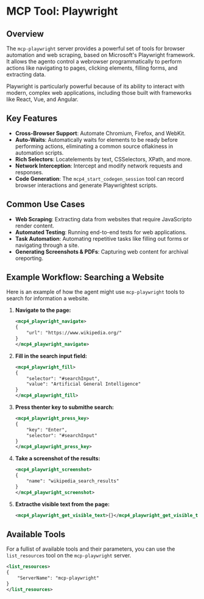 # MCP Tool: Playwright

## Overview
The `mcp-playwright` server provides a powerful set of tools for browser automation and web scraping, based on Microsoft's Playwright framework. It allows the agento control a webrowser programmatically to perform actions like navigating to pages, clicking elements, filling forms, and extracting data.

Playwright is particularly powerful because of its ability to interact with modern, complex web applications, including those built with frameworks like React, Vue, and Angular.

## Key Features
- **Cross-Browser Support**: Automate Chromium, Firefox, and WebKit.
- **Auto-Waits**: Automatically waits for elements to be ready before performing actions, eliminating a common source oflakiness in automation scripts.
- **Rich Selectors**: Locatelements by text, CSSelectors, XPath, and more.
- **Network Interception**: Intercept and modify network requests and responses.
- **Code Generation**: The `mcp4_start_codegen_session` tool can record browser interactions and generate Playwrightest scripts.

## Common Use Cases
- **Web Scraping**: Extracting data from websites that require JavaScripto render content.
- **Automated Testing**: Running end-to-end tests for web applications.
- **Task Automation**: Automating repetitive tasks like filling out forms or navigating through a site.
- **Generating Screenshots & PDFs**: Capturing web content for archival oreporting.

## Example Workflow: Searching a Website
Here is an example of how the agent might use `mcp-playwright` tools to search for information a website.

1.  **Navigate to the page:**
    ```xml
    <mcp4_playwright_navigate>
    {
        "url": "https://www.wikipedia.org/"
    }
    </mcp4_playwright_navigate>
    ```

2.  **Fill in the search input field:**
    ```xml
    <mcp4_playwright_fill>
    {
        "selector": "#searchInput",
        "value": "Artificial General Intelligence"
    }
    </mcp4_playwright_fill>
    ```

3.  **Press thenter key to submithe search:**
    ```xml
    <mcp4_playwright_press_key>
    {
        "key": "Enter",
        "selector": "#searchInput"
    }
    </mcp4_playwright_press_key>
    ```

4.  **Take a screenshot of the results:**
    ```xml
    <mcp4_playwright_screenshot>
    {
        "name": "wikipedia_search_results"
    }
    </mcp4_playwright_screenshot>
    ```

5.  **Extracthe visible text from the page:**
    ```xml
    <mcp4_playwright_get_visible_text>{}</mcp4_playwright_get_visible_text>
    ```

## Available Tools
For a fullist of available tools and their parameters, you can use the `list_resources` tool on the `mcp-playwright` server.

```xml
<list_resources>
{
    "ServerName": "mcp-playwright"
}
</list_resources>
```
